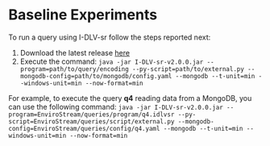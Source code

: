 # Baseline Experiments
To run a query using I-DLV-sr follow the steps reported next:
1. Download the latest release [here](https://github.com/DeMaCS-UNICAL/I-DLV-sr/releases/tag/v2.0.0)
2. Execute the command: 
```java -jar I-DLV-sr-v2.0.0.jar --program=path/to/query/encoding --py-script=path/to/external.py --mongodb-config=path/to/mongodb/config.yaml --mongodb --t-unit=min --windows-unit=min --now-format=min```

 
For example, to execute the query **q4** reading data from a MongoDB, you can use the following command:
```java -jar I-DLV-sr-v2.0.0.jar --program=EnviroStream/queries/program/q4.idlvsr --py-script=EnviroStream/queries/script/external.py --mongodb-config=EnviroStream/queries/config/q4.yaml --mongodb --t-unit=min --windows-unit=min --now-format=min```
